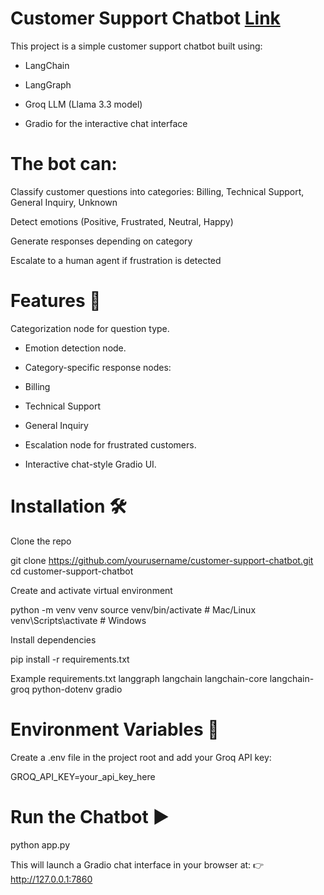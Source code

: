 # Customer Support Chatbot [Link](https://huggingface.co/spaces/Fatymahh/customer_support_)

This project is a simple customer support chatbot built using:

- LangChain
 + LangGraph

- Groq LLM
 (Llama 3.3 model)

- Gradio
 for the interactive chat interface

# The bot can:

Classify customer questions into categories: Billing, Technical Support, General Inquiry, Unknown

Detect emotions (Positive, Frustrated, Neutral, Happy)

Generate responses depending on category

Escalate to a human agent if frustration is detected

# Features 🚀

Categorization node for question type.

- Emotion detection node.

- Category-specific response nodes:

- Billing

- Technical Support

- General Inquiry

- Escalation node for frustrated customers.

- Interactive chat-style Gradio UI.

#  Installation 🛠️

Clone the repo

git clone https://github.com/yourusername/customer-support-chatbot.git
cd customer-support-chatbot


Create and activate virtual environment

python -m venv venv
source venv/bin/activate   # Mac/Linux
venv\Scripts\activate      # Windows


Install dependencies

pip install -r requirements.txt

Example requirements.txt
langgraph
langchain
langchain-core
langchain-groq
python-dotenv
gradio

# Environment Variables 🔑 

Create a .env file in the project root and add your Groq API key:

GROQ_API_KEY=your_api_key_here

# Run the Chatbot ▶️ 
python app.py


This will launch a Gradio chat interface in your browser at:
👉 http://127.0.0.1:7860
